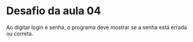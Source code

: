 # Desafio da aula 04
Ao digitar login e senha, o programa deve mostrar se a senha está errada ou correta.
